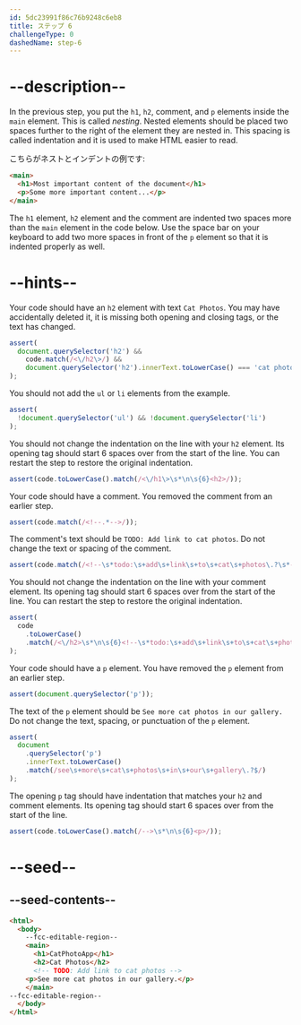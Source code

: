 ```yaml
---
id: 5dc23991f86c76b9248c6eb8
title: ステップ 6
challengeType: 0
dashedName: step-6
---
```


# --description--

In the previous step, you put the `h1`, `h2`, comment, and `p` elements inside the `main` element. This is called *nesting*. Nested elements should be placed two spaces further to the right of the element they are nested in. This spacing is called indentation and it is used to make HTML easier to read.

こちらがネストとインデントの例です:

```html
<main>
  <h1>Most important content of the document</h1>
  <p>Some more important content...</p>
</main>
```

The `h1` element, `h2` element and the comment are indented two spaces more than the `main` element in the code below. Use the space bar on your keyboard to add two more spaces in front of the `p` element so that it is indented properly as well.

# --hints--

Your code should have an `h2` element with text `Cat Photos`. You may have accidentally deleted it, it is missing both opening and closing tags, or the text has changed.

```js
assert(
  document.querySelector('h2') &&
    code.match(/<\/h2\>/) &&
    document.querySelector('h2').innerText.toLowerCase() === 'cat photos'
);
```

You should not add the `ul` or `li` elements from the example.

```js
assert(
  !document.querySelector('ul') && !document.querySelector('li')
);
```

You should not change the indentation on the line with your `h2` element. Its opening tag should start 6 spaces over from the start of the line. You can restart the step to restore the original indentation.

```js
assert(code.toLowerCase().match(/<\/h1\>\s*\n\s{6}<h2>/));
```

Your code should have a comment. You removed the comment from an earlier step.

```js
assert(code.match(/<!--.*-->/));
```

The comment's text should be `TODO: Add link to cat photos`. Do not change the text or spacing of the comment.

```js
assert(code.match(/<!--\s*todo:\s+add\s+link\s+to\s+cat\s+photos\.?\s*-->/i));
```

You should not change the indentation on the line with your comment element. Its opening tag should start 6 spaces over from the start of the line. You can restart the step to restore the original indentation.

```js
assert(
  code
    .toLowerCase()
    .match(/<\/h2>\s*\n\s{6}<!--\s*todo:\s+add\s+link\s+to\s+cat\s+photos\s*-->/)
);
```

Your code should have a `p` element. You have removed the `p` element from an earlier step.

```js
assert(document.querySelector('p'));
```

The text of the `p` element should be `See more cat photos in our gallery.` Do not change the text, spacing, or punctuation of the `p` element.

```js
assert(
  document
    .querySelector('p')
    .innerText.toLowerCase()
    .match(/see\s+more\s+cat\s+photos\s+in\s+our\s+gallery\.?$/)
);
```

The opening `p` tag should have indentation that matches your `h2` and comment elements. Its opening tag should start 6 spaces over from the start of the line.

```js
assert(code.toLowerCase().match(/-->\s*\n\s{6}<p>/));
```

# --seed--

## --seed-contents--

```html
<html>
  <body>
    --fcc-editable-region--
    <main>
      <h1>CatPhotoApp</h1>
      <h2>Cat Photos</h2>
      <!-- TODO: Add link to cat photos -->
    <p>See more cat photos in our gallery.</p>
    </main>
--fcc-editable-region--
  </body>
</html>
```

